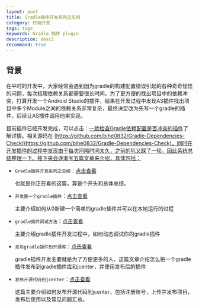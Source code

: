 ```yaml
---
layout: post
title: Gradle插件开发系列之总纲
category: 终端开发
tags: tags
keywords: Gradle 插件 plugin
description: desc1
recommand: true
---
```

## 背景

在平时的开发中，大家经常会遇到因为gradle的构建配置错误引起的各种奇奇怪怪的问题，每次梳理依赖关系都需要很长时间。为了更方便的找出项目中的依赖冲突，打算开发一个Android Studio的插件，结果在开发过程中发现AS插件找出项目中多个Module之间的依赖关系非常复杂，最终决定改为先写一个gradle的插件，后续让AS插件调用他来实现。

目前插件已经开发完成，可以点击：[一款检查Gradle依赖配置是否冲突的插件](https://blog.bihe0832.com/gradle-dependencies-check.html)了解详情。相关源码在 [https://github.com/bihe0832/Gradle-Dependencies-Check](https://github.com/bihe0832/Gradle-Dependencies-Check)。同时在开发插件的过程中发现由于每次间隔时间太久，之前的坑又踩了一轮，因此系统总结整理一下。接下来会逐渐写五篇文章来介绍，具体包括：

- `Gradle插件开发系列之总纲`：[点击查看](https://blog.bihe0832.com/gradle_plugin_summary.html)

	也就是你正在看的这篇，算是个开头和总体总结。

- `开发第一个gradle插件`：[点击查看](https://blog.bihe0832.com/gradle_plugin_new.html)

	主要介绍如何从0新建一个简单的gradle插件并可以在本地运行的过程

- `gradle插件调试方法`：[点击查看](https://blog.bihe0832.com/gradle_plugin_debug.html)

	主要介绍gradle插件开发过程中，如何动态调试你的gradle插件

- `发布gradle插件到开源库`：[点击查看](https://blog.bihe0832.com/gradle_plugin_publish.html)

	gradle插件开发主要就是为了方便更多的人，这篇文章介绍怎么把一个gradle插件发布到gradle插件库和jcenter，并使用发布后的插件

- `发布开源代码到jcenter`：[点击查看](https://blog.bihe0832.com/jcenter.html)

	这篇主要介绍如何发布开源代码到jcenter，包括注册账号，上传并发布项目，发布后使用以及常见问题汇总。

